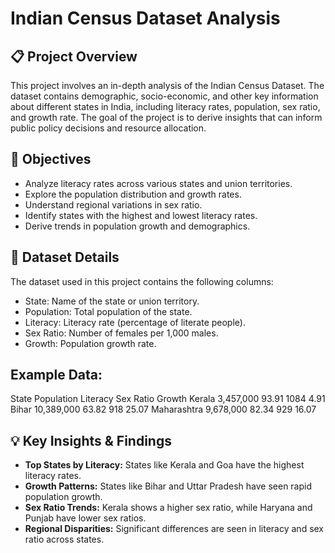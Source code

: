 # Indian Census Dataset Analysis

## 📋 Project Overview
This project involves an in-depth analysis of the Indian Census Dataset. The dataset contains demographic, socio-economic, and other key information about different states in India, including literacy rates, population, sex ratio, and growth rate. The goal of the project is to derive insights that can inform public policy decisions and resource allocation.

## 🎯 Objectives
- Analyze literacy rates across various states and union territories.
- Explore the population distribution and growth rates.
- Understand regional variations in sex ratio.
- Identify states with the highest and lowest literacy rates.
- Derive trends in population growth and demographics.

## 📂 Dataset Details
The dataset used in this project contains the following columns:

- State: Name of the state or union territory.
- Population: Total population of the state.
- Literacy: Literacy rate (percentage of literate people).
- Sex Ratio: Number of females per 1,000 males.
- Growth: Population growth rate.
## Example Data:
State	Population	Literacy	Sex Ratio	Growth
Kerala	3,457,000	93.91	1084	4.91
Bihar	10,389,000	63.82	918	25.07
Maharashtra	9,678,000	82.34	929	16.07

## 💡 Key Insights & Findings
- **Top States by Literacy:** States like Kerala and Goa have the highest literacy rates.
- **Growth Patterns:** States like Bihar and Uttar Pradesh have seen rapid population growth.
- **Sex Ratio Trends:** Kerala shows a higher sex ratio, while Haryana and Punjab have lower sex ratios.
- **Regional Disparities:** Significant differences are seen in literacy and sex ratio across states.
